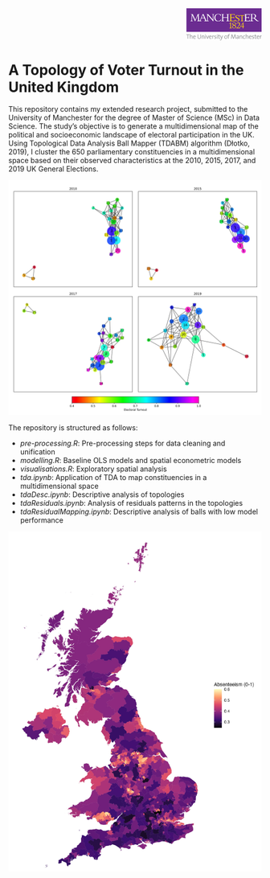 <div align="right">
  <img src="./figs/logo.png" alt=" " width="150">
</div>

# A Topology of Voter Turnout in the United Kingdom

This repository contains my extended research project, submitted to the University of Manchester for the degree of Master of Science (MSc) in Data Science. The study’s objective is to generate a multidimensional map of the political and socioeconomic landscape of electoral participation in the UK. Using Topological Data Analysis Ball Mapper (TDABM) algorithm (Dłotko, 2019), I cluster the 650 parliamentary constituencies in a multidimensional space based on their observed characteristics at the 2010, 2015, 2017, and 2019 UK General Elections.


![alt text](https://github.com/Alexanderbenit7/turnout-uk/blob/master/figs/full_topologies70_continuous.jpg?raw=true)

The repository is structured as follows:

- _pre-processing.R_: Pre-processing steps for data cleaning and unification
- _modelling.R_: Baseline OLS models and spatial econometric models
- _visualisations.R_: Exploratory spatial analysis
- _tda.ipynb_: Application of TDA to map constituencies in a multidimensional space
- _tdaDesc.ipynb_: Descriptive analysis of topologies
- _tdaResiduals.ipynb_: Analysis of residuals patterns in the topologies
- _tdaResidualMapping.ipynb_: Descriptive analysis of balls with low model performance


<p align="center">
  <img src="https://github.com/Alexanderbenit7/turnout-uk/blob/master/figs/absenteeism_v2_map_contrast.jpeg?raw=true"
       alt="Absenteeism map"
       width="700">
</p>
